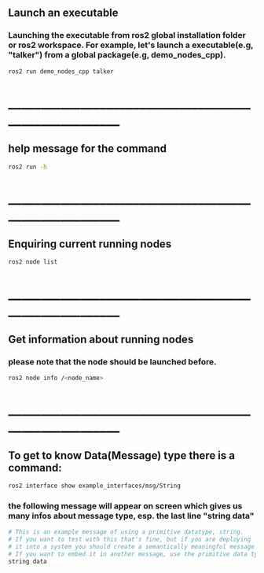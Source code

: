 ## Launch an executable
### Launching the executable from ros2 global installation folder or ros2 workspace. For example, let's launch a executable(e.g, "talker") from a global package(e.g, demo_nodes_cpp). 
```bash
ros2 run demo_nodes_cpp talker 
```
# ______________________________________________________
## help message for the command
```bash
ros2 run -h
```
# ______________________________________________________
## Enquiring current running nodes
```bash
ros2 node list
```
# ______________________________________________________
## Get information about running nodes
### please note that the node should be launched before. 
```bash
ros2 node info /<node_name>
```
# ______________________________________________________
## To get to know Data(Message) type there is a command:
```bash
ros2 interface show example_interfaces/msg/String
```
### the following message will appear on screen which gives us many infos about message type, esp. the last line "string data"
```bash
# This is an example message of using a primitive datatype, string.
# If you want to test with this that's fine, but if you are deploying
# it into a system you should create a semantically meaningful message type.
# If you want to embed it in another message, use the primitive data type instead.
string data
```
